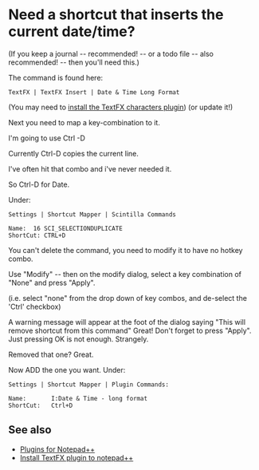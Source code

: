 # Need a shortcut that inserts the current date/time?

(If you keep a journal -- recommended! -- or a todo file -- also recommended! -- then you'll need this.)

The command is found here:

    TextFX | TextFX Insert | Date & Time Long Format


(You may need to [install the TextFX characters plugin](install_textfx_plugin.md)) (or update it!)

Next you need to map a key-combination to it.


I'm going to use Ctrl -D

Currently Ctrl-D copies the current line.

I've often hit that combo and i've never needed it.

So Ctrl-D for Date.


Under:

    Settings | Shortcut Mapper | Scintilla Commands

    Name:  16 SCI_SELECTIONDUPLICATE
    ShortCut: CTRL+D


You can't delete the command, you need to modify it to have no hotkey combo.

Use "Modify" -- then on the modify dialog, select a key combination of "None" and press "Apply".

(i.e. select "none" from the drop down of key combos, and de-select the 'Ctrl' checkbox)

A warning message will appear at the foot of the dialog saying "This will remove shortcut from this command"  Great! Don't forget to press "Apply". Just pressing OK is not enough. Strangely.

Removed that one? Great.

Now ADD the one you want. Under:

    Settings | Shortcut Mapper | Plugin Commands:

    Name:       I:Date & Time - long format
    ShortCut:   Ctrl+D


## See also

 * [Plugins for Notepad++](plugins.md)
 * [Install TextFX plugin to notepad++](install_textfx_plugin.md)